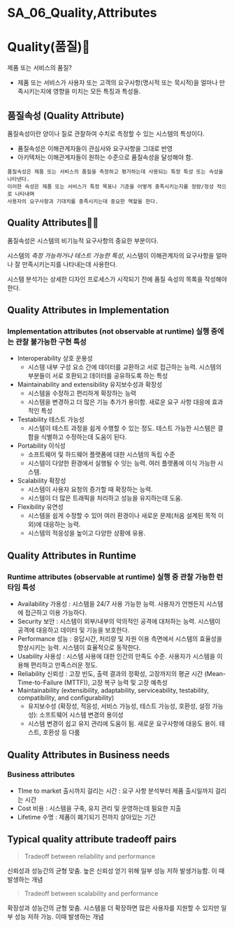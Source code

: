 # SA_06_Quality,Attributes

# Quality(품질)🍪

제품 또는 서비스의 품질?

- 제품 또는 서비스가 사용자 또는 고객의 요구사항(명시적 또는 묵시적)을 얼마나 만족시키는지에 영향을 미치는 모든 특징과 특성들.



## 품질속성  (Quality Attribute)

품질속성이란 양이나 질로 관찰하여 수치로 측정할 수 있는 시스템의 특성이다.

- 품질속성은 이해관계자들이 관심사와 요구사항을 그대로 반영
- 아키텍처는 이해관계자들이 원하는 수준으로 품질속성을 달성해야 함.

```
품질속성은 제품 또는 서비스의 품질을 측정하고 평가하는데 사용되는 특정 특성 또는 속성을 나타낸다. 
이러한 속성은 제품 또는 서비스가 특정 목표나 기준을 어떻게 충족시키는지를 정량/정성 적으로 나타내며 
사용자의 요구사항과 기대치를 충족시키는데 중요한 역할을 한다.
```



## Quality Attributes🍪🍪

품질속성은 시스템의 비기능적 요구사항의 중요한 부분이다.

시스템의 *측정 가능하거나 테스트 가능한 특성*, 시스템이 이해관계자의 요구사항을 얼마나 잘 만족시키는지를 나타내는데 사용한다.

시스템 분석가는 상세한 디자인 프로세스가 시작되기 전에 품질 속성의 목록을 작성해야 한다. 



## Quality Attributes in Implementation

### Implementation attributes (not observable at runtime) 실행 중에는 관찰 불가능한 구현 특성

- Interoperability 상호 운용성
  - 시스템 내부 구성 요소 간에 데이터를 교환하고 서로 접근하는 능력. 시스템의 부분들이 서로 호환되고 데이터를 공유하도록 하는 특성
- Maintainability and extensibility 유지보수성과 확장성
  - 시스템을 수정하고 편리하게 확장하는 능력
  - 시스템을 변경하고 더 많은 기능 추가가 용이함. 새로운 요구 사항 대응에 효과적인 특성
- Testability 테스트 가능성
  - 시스템이 테스트 과정을 쉽게 수행할 수 있는 정도. 테스트 가능한 시스템은 결함을 식별하고 수정하는데 도움이 된다.
- Portability 이식성
  - 소프트웨어 및 하드웨어 플랫폼에 대한 시스템의 독립 수준
  - 시스템이 다양한 환경에서 실행될 수 잇는 능력. 여러 플랫폼에 이식 가능한 시스템.
- Scalability 확장성
  - 시스템이 사용자 요청의 증가할 때 확장하는 능력.
  - 시스템이 더 많은 트래픽을 처리하고 성능을 유지하는데 도움.
- Flexibility 유연성
  - 시스템을 쉽게 수정할 수 있어 여러 환경이나 새로운 문제(처음 설계된 목적 이외)에 대응하는 능력. 
  - 시스템의 적응성을 높이고 다양한 상황에 유용.

## Quality Attributes in Runtime

### Runtime attributes (observable at runtime) 실행 중 관찰 가능한 런타임 특성

- Availability 가용성 : 시스템을 24/7 사용 가능한 능력. 사용자가 언젠든지 시스템에 접근하고 이용 가능하다.
- Security 보안 : 시스템이 외부/내부의 악의적인 공격에 대처하는 능력. 시스템이 공격에 대응하고 데이터 및 기능을 보호한다.
- Performance 성능 : 응답시간, 처리량 및 자원 이용 측면에서 시스템의 효율성을 향상시키는 능력. 시스템이 효율적으로 동작한다.
- Usability 사용성 : 시스템 사용에 대한 인간의 만족도 수준. 사용자가 시스템을 이용해 편리하고 만족스러운 정도.
- Reliability 신뢰성 :  고장 빈도, 출력 결과의 정확성, 고장까지의 평균 시간 (Mean-Time-to-Failure (MTTF)), 고장 복구 능력 및 고장 예측성
- Maintainability (extensibility, adaptability, serviceability, testability, compatibility, and configurability)
  - 유지보수성 (확장성, 적응성, 서비스 가능성, 테스트 가능성, 호환성, 설정 가능성): 소프트웨어 시스템 변경의 용이성
  - 시스템 변경이 쉽고 유지 관리에 도움이 됨. 새로운 요구사항에 대응도 용이. 테스트, 호환성 등 다룸



## Quality Attributes in Business needs

### Business attributes

- TIme to market 출시까지 걸리는 시간 : 요구 사항 분석부터 제품 출시일까지 걸리는 시간
- Cost 비용 : 시스템을 구축, 유지 관리 및 운영하는데 필요한 지출
- Lifetime 수명 : 제품이 폐기되기 전까지 살아있는 기간



## Typical quality attribute tradeoff pairs

> Tradeoff between reliability and performance

신뢰성과 성능간의 균형 맞춤. 높은 신뢰성 얻기 위해 일부 성능 저하 발생가능함. 이 때 발생하는 개념

>Tradeoff between scalability and performance

확장성과 성능간의 균형 맞춤. 시스템을 더 확장하면 많은 사용자를 지원할 수 있지만 일부 성능 저하 가능. 이때 발생하는 개념